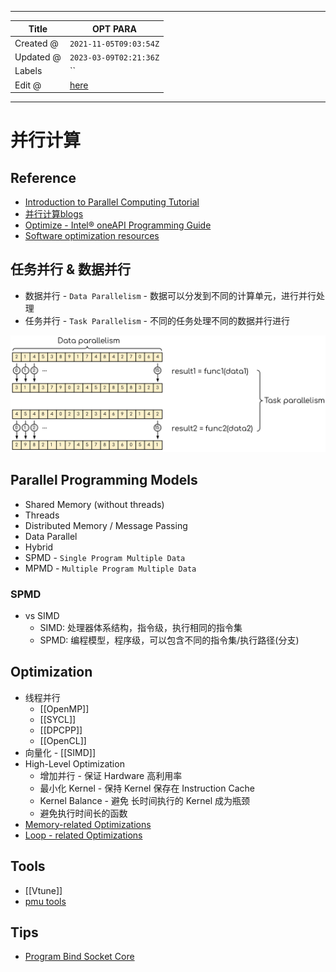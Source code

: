 -----

| Title     | OPT PARA                                            |
| --------- | --------------------------------------------------- |
| Created @ | `2021-11-05T09:03:54Z`                              |
| Updated @ | `2023-03-09T02:21:36Z`                              |
| Labels    | \`\`                                                |
| Edit @    | [here](https://github.com/junxnone/xwiki/issues/22) |

-----

# 并行计算

## Reference

  - [Introduction to Parallel Computing
    Tutorial](https://hpc.llnl.gov/training/tutorials/introduction-parallel-computing-tutorial)
  - [并行计算blogs](http://parallel.zhangjikai.com/)
  - [Optimize - Intel® oneAPI Programming
    Guide](https://www.intel.com/content/www/us/en/develop/documentation/oneapi-programming-guide/top/software-development-process/performance-tuning-cycle/optimize.html)
  - [Software optimization resources](https://www.agner.org/optimize/)

## 任务并行 & 数据并行

  - 数据并行 - `Data Parallelism` - 数据可以分发到不同的计算单元，进行并行处理
  - 任务并行 - `Task Parallelism` - 不同的任务处理不同的数据并行进行

![image](media/59bbd92c9fbeab14dc382e7ae1c0913eedaada7a.png)

## Parallel Programming Models

  - Shared Memory (without threads)
  - Threads
  - Distributed Memory / Message Passing
  - Data Parallel
  - Hybrid
  - SPMD - `Single Program Multiple Data`
  - MPMD - `Multiple Program Multiple Data`

### SPMD

  - vs SIMD
      - SIMD: 处理器体系结构，指令级，执行相同的指令集
      - SPMD: 编程模型，程序级，可以包含不同的指令集/执行路径(分支)

## Optimization

  - 线程并行
      - \[\[OpenMP\]\]
      - \[\[SYCL\]\]
      - \[\[DPCPP\]\]
      - \[\[OpenCL\]\]
  - 向量化 - \[\[SIMD\]\]
  - High-Level Optimization
      - 增加并行 - 保证 Hardware 高利用率
      - 最小化 Kernel - 保持 Kernel 保存在 Instruction Cache
      - Kernel Balance - 避免 长时间执行的 Kernel 成为瓶颈
      - 避免执行时间长的函数
  - [Memory-related Optimizations](/Memory_Optimizations)
  - [Loop - related Optimizations](/Loop_Optimizations)

## Tools

  - \[\[Vtune\]\]
  - [pmu tools](https://github.com/andikleen/pmu-tools)

## Tips

  - [Program Bind Socket Core](/Program_Bind_Socket_Core)
